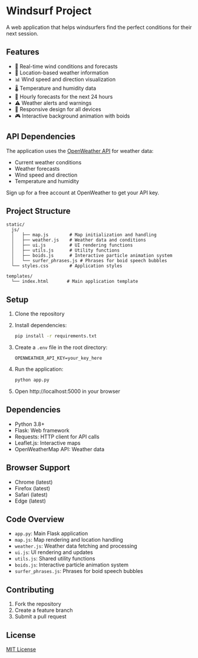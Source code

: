 # Windsurf Project

A web application that helps windsurfers find the perfect conditions for their next session.

## Features

- 🌊 Real-time wind conditions and forecasts
- 📍 Location-based weather information
- 📊 Wind speed and direction visualization
- 🌡️ Temperature and humidity data
- 🌊 Hourly forecasts for the next 24 hours
- ⚠️ Weather alerts and warnings
- 📱 Responsive design for all devices
- 🎮 Interactive background animation with boids

## API Dependencies

The application uses the [OpenWeather API](https://openweathermap.org/api) for weather data:
- Current weather conditions
- Weather forecasts
- Wind speed and direction
- Temperature and humidity

Sign up for a free account at OpenWeather to get your API key.

## Project Structure

```
static/
  js/
  │   ├── map.js        # Map initialization and handling
  │   ├── weather.js    # Weather data and conditions
  │   ├── ui.js         # UI rendering functions
  │   ├── utils.js      # Utility functions
  │   ├── boids.js      # Interactive particle animation system
  │   └── surfer_phrases.js # Phrases for boid speech bubbles
  └── styles.css        # Application styles

templates/
  └── index.html       # Main application template
```

## Setup

1. Clone the repository

2. Install dependencies:
   ```bash
   pip install -r requirements.txt
   ```

3. Create a `.env` file in the root directory:
   ```
   OPENWEATHER_API_KEY=your_key_here
   ```

4. Run the application:
   ```bash
   python app.py
   ```

5. Open http://localhost:5000 in your browser

## Dependencies

- Python 3.8+
- Flask: Web framework
- Requests: HTTP client for API calls
- Leaflet.js: Interactive maps
- OpenWeatherMap API: Weather data

## Browser Support

- Chrome (latest)
- Firefox (latest)
- Safari (latest)
- Edge (latest)

## Code Overview

- `app.py`: Main Flask application
- `map.js`: Map rendering and location handling
- `weather.js`: Weather data fetching and processing
- `ui.js`: UI rendering and updates
- `utils.js`: Shared utility functions
- `boids.js`: Interactive particle animation system
- `surfer_phrases.js`: Phrases for boid speech bubbles

## Contributing

1. Fork the repository
2. Create a feature branch
3. Submit a pull request

## License

[MIT License](LICENSE)
